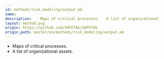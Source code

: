 ```yaml
---
id: methods/risk_modeling/output.md
name: 
description:    Maps of critical processes.   A list of organizational...
layout: method.pug
origin: https://github.com/SAFETAG/SAFETAG
origin_path: master/en/methods/risk_modeling/output.md
---
```


  * Maps of critical processes.
  * A list of organizational assets.



